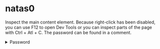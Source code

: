 # natas0

Inspect the main content element. Because right-click has been disabled, you can use F12 to open Dev Tools or you can inspect parts of the page with Ctrl + Atl + C. The password can be found in a comment.

<details>
  <summary>Password</summary>
  ZluruAthQk7Q2MqmDeTiUij2ZvWy2mBi
</details>